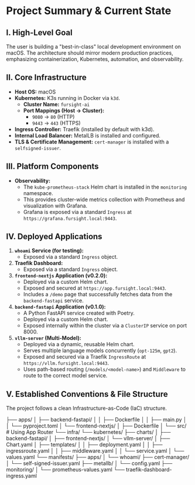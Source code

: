 # Project Summary & Current State

## I. High-Level Goal
The user is building a "best-in-class" local development environment on macOS. The architecture should mirror modern production practices, emphasizing containerization, Kubernetes, automation, and observability.

## II. Core Infrastructure
* **Host OS:** macOS
* **Kubernetes:** K3s running in Docker via `k3d`.
    * **Cluster Name:** `fursight-ai`
    * **Port Mappings (Host -> Cluster):**
        * `9080` -> `80` (HTTP)
        * `9443` -> `443` (HTTPS)
* **Ingress Controller:** Traefik (installed by default with k3d).
* **Internal Load Balancer:** MetalLB is installed and configured.
* **TLS & Certificate Management:** `cert-manager` is installed with a `selfsigned-issuer`.

## III. Platform Components
* **Observability:**
    * The `kube-prometheus-stack` Helm chart is installed in the `monitoring` namespace.
    * This provides cluster-wide metrics collection with Prometheus and visualization with Grafana.
    * Grafana is exposed via a standard `Ingress` at `https://grafana.fursight.local:9443`.

## IV. Deployed Applications
1.  **`whoami` Service (for testing):**
    * Exposed via a standard `Ingress` object.
2.  **Traefik Dashboard:**
    * Exposed via a standard `Ingress` object.
3.  **`frontend-nextjs` Application (v0.2.0):**
    * Deployed via a custom Helm chart.
    * Exposed and secured at `https://app.fursight.local:9443`.
    * Includes a `/demo` page that successfully fetches data from the `backend-fastapi` service.
4.  **`backend-fastapi` Application (v0.1.0):**
    * A Python FastAPI service created with Poetry.
    * Deployed via a custom Helm chart.
    * Exposed internally within the cluster via a `ClusterIP` service on port 8000.
5.  **`vllm-server` (Multi-Model):**
    * Deployed via a dynamic, reusable Helm chart.
    * Serves multiple language models concurrently (`opt-125m`, `gpt2`).
    * Exposed and secured via a Traefik `IngressRoute` at `https://vllm.fursight.local:9443`.
    * Uses path-based routing (`/models/<model-name>`) and `Middleware` to route to the correct model service.

## V. Established Conventions & File Structure
The project follows a clean Infrastructure-as-Code (IaC) structure.

├── apps/
│   ├── backend-fastapi/
│   │   ├── Dockerfile
│   │   ├── main.py
│   │   └── pyproject.toml
│   └── frontend-nextjs/
│       ├── Dockerfile
│       └── src/ # Using App Router
└── infra/
    └── kubernetes/
        ├── charts/
        │   ├── backend-fastapi/
        │   ├── frontend-nextjs/
        │   └── vllm-server/
        │       ├── Chart.yaml
        │       ├── templates/
        │       │   ├── deployment.yaml
        │       │   ├── ingressroute.yaml
        │       │   ├── middleware.yaml
        │       │   └── service.yaml
        │       └── values.yaml
        └── manifests/
            ├── apps/
            │   └── whoami/
            ├── cert-manager/
            │   └── self-signed-issuer.yaml
            ├── metallb/
            │   └── config.yaml
            ├── monitoring/
            │   └── prometheus-values.yaml
            └── traefik-dashboard-ingress.yaml